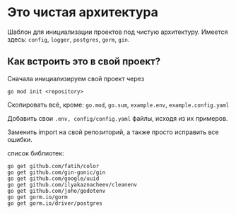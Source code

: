 # Это чистая архитектура

Шаблон для инициализации проектов под чистую архитектуру. Имеется здесь:
`config`, `logger`, `postgres`, `gorm`, `gin`.

## Как встроить это в свой проект?

Сначала инициализируем свой проект через

```shell
go mod init <repository>
```

Скопировать всё, кроме: `go.mod`, `go.sum`, `example.env`, `example.config.yaml`

Добавить свои `.env, config/config.yaml` файлы, исходя из их примеров.

Заменить import на свой репозиторий, а также просто исправить все ошибки.

список библиотек:

```shell
go get github.com/fatih/color
go get github.com/gin-gonic/gin
go get github.com/google/uuid
go get github.com/ilyakaznacheev/cleanenv
go get github.com/joho/godotenv
go get gorm.io/gorm
go get gorm.io/driver/postgres
```
